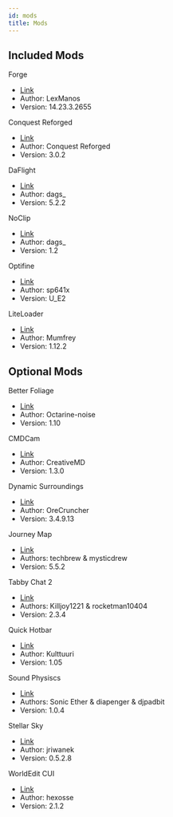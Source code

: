 ```yaml
---
id: mods
title: Mods
---
```


## Included Mods
Forge
- [Link](https://files.minecraftforge.net/)
- Author: LexManos
- Version: 14.23.3.2655

Conquest Reforged
- [Link](https://conquestreforged.com/)
- Author: Conquest Reforged
- Version: 3.0.2

DaFlight
- [Link](https://github.com/DaFlight/DaFlight)
- Author: dags_
- Version: 5.2.2

NoClip
- [Link](https://github.com/DaFlight/NoClip)
- Author: dags_
- Version: 1.2

Optifine
- [Link](https://optifine.net/)
- Author: sp641x
- Version: U_E2

LiteLoader
- [Link](http://www.liteloader.com)
- Author: Mumfrey
- Version: 1.12.2


## Optional Mods

Better Foliage
 - [Link](https://minecraft.curseforge.com/projects/better-foliage)
 - Author: Octarine-noise
 - Version: 1.10
 
 CMDCam
 - [Link](https://minecraft.curseforge.com/projects/cmdcam)
 - Author: CreativeMD
 - Version: 1.3.0
 
 Dynamic Surroundings
 - [Link](https://minecraft.curseforge.com/projects/dynamic-surroundings)
 - Author: OreCruncher
 - Version: 3.4.9.13
 
 Journey Map
 - [Link](https://minecraft.curseforge.com/projects/journeymap)
 - Authors: techbrew & mysticdrew
 - Version: 5.5.2
 
 Tabby Chat 2
 - [Link](https://minecraft.curseforge.com/projects/tabbychat-2)
 - Authors: Killjoy1221 & rocketman10404
 - Version: 2.3.4
 
 Quick Hotbar
 - [Link](https://minecraft.curseforge.com/projects/quick-hotbar)
 - Author: Kulttuuri
 - Version: 1.05
 
 Sound Physiscs
 - [Link](https://github.com/djpadbit/Sound-Physics)
 - Authors: Sonic Ether & diapenger & djpadbit
 - Version: 1.0.4
 
 Stellar Sky
 - [Link](https://minecraft.curseforge.com/projects/stellar-sky)
 - Author: jriwanek
 - Version: 0.5.2.8
 
 WorldEdit CUI
 - [Link](https://minecraft.curseforge.com/projects/worldeditcui-forge-edition-2)
 - Author: hexosse
 - Version: 2.1.2
 
